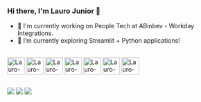 ### Hi there, I'm Lauro Junior 👋

- 🔭 I'm currently working on People Tech at ABinbev - Workday Integrations.
- 🌱 I’m currently exploring Streamlit + Python applications!

<div style="display: inline_block"><br>
  <img align="center" alt="Lauro-Java" height="40" width="40" src="https://cdn.jsdelivr.net/gh/devicons/devicon/icons/java/java-original.svg" />
  <img align="center" alt="Lauro-Processing" height="40" width="40" src="https://cdn.jsdelivr.net/gh/devicons/devicon/icons/processing/processing-plain.svg" />
  <img align="center" alt="Lauro-Arduino" height="40" width="40" src="https://cdn.jsdelivr.net/gh/devicons/devicon/icons/arduino/arduino-original-wordmark.svg" />
  <img align="center" alt="Lauro-C" height="40" width="40" src="https://cdn.jsdelivr.net/gh/devicons/devicon/icons/c/c-original.svg" />
  <img align="center" alt="Lauro-Python" height="40" width="40" src="https://cdn.jsdelivr.net/gh/devicons/devicon/icons/python/python-original.svg" />
  <img align="center" alt="Lauro-MatLab" height="40" width="40" src="https://cdn.jsdelivr.net/gh/devicons/devicon/icons/matlab/matlab-original.svg" />
  <img align="center" alt="Lauro-Html" height="40" width="40" src="https://cdn.jsdelivr.net/gh/devicons/devicon/icons/html5/html5-original.svg" />
  
</div>
  
##
  
<div> 
  <a href = "mailto:lauro.jr199@gmail.com"><img src="https://img.shields.io/badge/Gmail-D14836?style=for-the-badge&logo=gmail&logoColor=white" target="_blank"></a>
  <a href="https://www.linkedin.com/in/lauro-larangeira-118761203/" target="_blank"><img src="https://img.shields.io/badge/-LinkedIn-%230077B5?style=for-the-badge&logo=linkedin&logoColor=white" target="_blank"></a>
  <a href="https://wa.me/5519991943820" target="_blank"><img src="https://img.shields.io/badge/WhatsApp-25D366?style=for-the-badge&logo=whatsapp&logoColor=white" target="_blank"></a>
</div>
